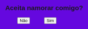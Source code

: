 # jose-jeivyson

<!DOCTYPE html>
<!-- 
Código escrito por jeivyson
-->
<html lang="en">

<head>
    <meta charset="UTF-8">
    <meta http-equiv="X-UA-Compatible" content="IE=edge">
    <meta name="viewport" content="width=device-width, initial-scale=1.0">
    <title>Namora comigo?</title>
</head>

<body>
    <div id="conteudo">
        <h2>Aceita namorar comigo?</h2>
        <div style="margin: auto;width: 170px;">
            <button style="position: fixed;display: block;" class="btn" onclick="Sim()">Não</button>
            <button class="btn" onclick="desvia(this)" onmouseover="desvia(this)" style="position: absolute;">Sim</button>
        </div>
    </div>
</body>
<style>
    #conteudo {
        background: #6508df;
        width: 100%;
        height: 100%;
        position: fixed;
        top: 0;
        left: 0;
        padding: 10px;
        text-align: center;
        font-family: sans-serif;
    }

    .btn {
        background: rgb(0, 0, 0);
        color: white;
        border: none;
        padding: 10px;
        width: 80px;
        border-radius: 5px;
    }
</style>

<script>
    function Sim() {
        alert(" Não quer namorar comigo! :(");
        // redireciona para um URL após clicar no SIM
        location.href = "https://www.youtube.com/watch?v=5hnSlCygsTs";
    }

    function desvia(btn) {
        // btn declarado na função
        btn.style.position = 'absolute';
        btn.style.bottom = geraPosicao(10, 90);
        btn.style.left = geraPosicao(10, 90);
        console.log('opa, desviei...');
    }

    function geraPosicao(min, max) {
        return (Math.random() * (max - min) + min) + "%";
    }

    /* Apague se quiser, isso apenas escreve jeivyson */
    const o = "jeivyson", e = 90, l = "bold"; console.log(`%c${o}`, "font-size: 90px; font-weight: bold; background: linear-gradient(90deg, red, yellow);"), console.log("Tutorial: https://www.youtube.com/watch?v=zxxB9SFh9p4");

</script>

</html>
